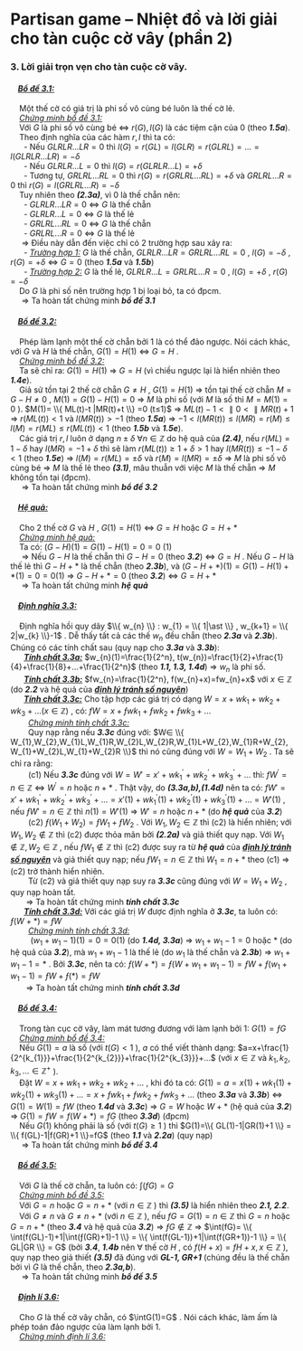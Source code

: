 # Partisan game – Nhiệt đồ và lời giải cho tàn cuộc cờ vây (phần 2)
### 3. Lời giải trọn vẹn cho tàn cuộc cờ vây. <br>
#### &nbsp;&nbsp;&nbsp;&nbsp;***<ins>Bổ đề 3.1:</ins>***  
&nbsp;&nbsp;&nbsp;&nbsp;Một thế cờ có giá trị là phi số vô cùng bé luôn là thế cờ lẻ. <br>
&nbsp;&nbsp;&nbsp;&nbsp;*<ins>Chứng minh bổ đề 3.1:</ins>* <br>
&nbsp;&nbsp;&nbsp;&nbsp;Với $G$ là phi số vô cùng bé $\Leftrightarrow$ $r(G),l(G)$ là các tiệm cận của 0 (theo ***1.5a***). <br>
&nbsp;&nbsp;&nbsp;&nbsp;Theo định nghĩa của các hàm $r, l$ thì ta có: <br>
&nbsp;&nbsp;&nbsp;&nbsp;&nbsp;&nbsp;- Nếu $GLRLR...LR=0$ thì $l(G)=r(GL)=l(GLR)=r(GLRL)=...=l(GLRLR...LR)=-δ$ <br>
&nbsp;&nbsp;&nbsp;&nbsp;&nbsp;&nbsp;- Nếu $GLRLR...L=0$ thì $l(G)=r(GLRLR...L)=+δ$ <br>
&nbsp;&nbsp;&nbsp;&nbsp;&nbsp;&nbsp;- Tương tự, $GRLRL...RL=0$ thì $r(G)=r(GRLRL...RL)=+δ$ và $GRLRL...R=0$ thì $r(G)=l(GRLRL...R)=-δ$ <br>
&nbsp;&nbsp;&nbsp;&nbsp;Tuy nhiên theo ***(2.3a)***, vì $0$ là thế chẵn nên: <br>
&nbsp;&nbsp;&nbsp;&nbsp;&nbsp;&nbsp;- $GLRLR...LR=0$ $\Leftrightarrow$ $G$ là thế chẵn <br>
&nbsp;&nbsp;&nbsp;&nbsp;&nbsp;&nbsp;- $GLRLR...L=0$ $\Leftrightarrow$ $G$ là thế lẻ <br>
&nbsp;&nbsp;&nbsp;&nbsp;&nbsp;&nbsp;- $GRLRL...RL=0$ $\Leftrightarrow$ $G$ là thế chẵn <br>
&nbsp;&nbsp;&nbsp;&nbsp;&nbsp;&nbsp;- $GRLRL...R=0$ $\Leftrightarrow$ $G$ là thế lẻ <br>
&nbsp;&nbsp;&nbsp;&nbsp; $\Rightarrow$ Điều này dẫn đến việc chỉ có 2 trường hợp sau xảy ra: <br>
&nbsp;&nbsp;&nbsp;&nbsp;&nbsp;&nbsp;- *<ins>Trường hợp 1:</ins>* $G$ là thế chẵn, $GLRLR...LR=GRLRL...RL=0$ , $l(G)=-δ$ , $r(G)=+δ$ $\Leftrightarrow$ $G=0$ (theo ***1.5a*** và ***1.5b***) <br>
&nbsp;&nbsp;&nbsp;&nbsp;&nbsp;&nbsp;- *<ins>Trường hợp 2:</ins>* $G$ là thế lẻ, $GLRLR...L=GRLRL...R=0$ , $l(G)=+δ$ , $r(G)=-δ$ <br>
&nbsp;&nbsp;&nbsp;&nbsp;Do $G$ là phi số nên trường hợp 1 bị loại bỏ, ta có đpcm. <br>
&nbsp;&nbsp;&nbsp;&nbsp; $\Longrightarrow$ Ta hoàn tất chứng minh ***bổ đề 3.1*** <br>

#### &nbsp;&nbsp;&nbsp;&nbsp;***<ins>Bổ đề 3.2:</ins>***  
&nbsp;&nbsp;&nbsp;&nbsp;Phép làm lạnh một thế cờ chẵn bởi 1 là có thể đảo ngược. Nói cách khác, với $G$ và $H$ là thế chẵn, $G(1)=H(1)$ $\Leftrightarrow$ $G=H$ . <br>
&nbsp;&nbsp;&nbsp;&nbsp;*<ins>Chứng minh bổ đề 3.2:</ins>* <br>
&nbsp;&nbsp;&nbsp;&nbsp;Ta sẽ chỉ ra: $G(1)=H(1)$ $\Rightarrow$ $G=H$ (vì chiều ngược lại là hiển nhiên theo ***1.4e***). <br>
&nbsp;&nbsp;&nbsp;&nbsp;Giả sử tồn tại 2 thế cờ chẵn $G≠H$ , $G(1)=H(1)$ $\Rightarrow$ tồn tại thế cờ chẵn $M=G-H≠0$ , $M(1)=G(1)-H(1)=0$ $\Rightarrow$ $M$ là phi số (với $M$ là số thì $M=M(1)=0$ ). $M(1)= \\{ ML(t)-t |MR(t)+t \\} =0 (t≤1)$ $\Rightarrow$ $ML(t)-1< \parallel 0< \parallel MR(t)+1$ $\Rightarrow$ $r(ML(t))<1$ và $l(MR(t))>-1$ (theo ***1.5a***) $\Rightarrow$ $-1<l(MR(t))≤l(MR)=r(M)≤l(M)=r(ML)≤r(ML(t))<1$ (theo ***1.5b*** và ***1.5e***). <br>
&nbsp;&nbsp;&nbsp;&nbsp;Các giá trị $r,l$ luôn ở dạng $n±δ$ $\forall n \in \mathbb{Z}$ do hệ quả của ***(2.4)***, nếu $r(ML)=1-δ$ hay $l(MR)=-1+δ$ thì sẽ làm $r(ML(t))≥1+δ>1$ hay $l(MR(t))≤-1-δ<1$ (theo ***1.5e***) $\Rightarrow$ $l(M)=r(ML)=±δ$ và $r(M)=l(MR)=±δ$ $\Rightarrow$ $M$ là phi số vô cùng bé $\Rightarrow$ $M$ là thế lẻ theo ***(3.1)***, mâu thuẫn với việc $M$ là thế chẵn $\Rightarrow$ $M$ không tồn tại (đpcm). <br>
&nbsp;&nbsp;&nbsp;&nbsp; $\Longrightarrow$ Ta hoàn tất chứng minh ***bổ đề 3.2*** <br>

#### &nbsp;&nbsp;&nbsp;&nbsp;***<ins>Hệ quả:</ins>*** 
&nbsp;&nbsp;&nbsp;&nbsp;Cho 2 thế cờ $G$ và $H$ , $G(1)=H(1)$ $\Leftrightarrow$ $G=H$ hoặc $G=H+ \ast$ <br>
&nbsp;&nbsp;&nbsp;&nbsp;*<ins>Chứng minh hệ quả:</ins>* <br>
&nbsp;&nbsp;&nbsp;&nbsp;Ta có: $(G-H)(1)=G(1)-H(1)=0=0$ (1) <br>
&nbsp;&nbsp;&nbsp;&nbsp; $\Rightarrow$ Nếu $G-H$ là thế chẵn thì $G-H=0$ (theo ***3.2***) $\Leftrightarrow$ $G=H$ . Nếu $G-H$ là thế lẻ thì $G-H + \ast$ là thế chẵn (theo ***2.3b***), và $(G-H+ \ast )(1)=G(1)-H(1)+ \ast (1)=0=0 (1)$ $\Rightarrow$ $G-H+ \ast =0$ (theo ***3.2***) $\Leftrightarrow$ $G=H+ \ast$ <br>
&nbsp;&nbsp;&nbsp;&nbsp; $\Longrightarrow$ Ta hoàn tất chứng minh ***hệ quả*** <br>

#### &nbsp;&nbsp;&nbsp;&nbsp;***<ins>Định nghĩa 3.3:</ins>***
&nbsp;&nbsp;&nbsp;&nbsp;Định nghĩa hồi quy dãy $\\{ w_{n} \\} : w_{1} = \\{ 1|\ast \\} , w_{k+1} = \\{ 2|w_{k} \\}-1$ . Dễ thấy tất cả các thế $w_{n}$ đều chẵn (theo ***2.3a*** và ***2.3b***). Chúng có các tính chất sau (quy nạp cho ***3.3a*** và ***3.3b***): <br>
&nbsp;&nbsp;&nbsp;&nbsp;&nbsp;&nbsp;***<ins>Tính chất 3.3a:</ins>*** $w_{n}(1)=\frac{1}{2^n}, t(w_{n})=\frac{1}{2}+\frac{1}{4}+\frac{1}{8}+...+\frac{1}{2^n}$ (theo ***1.1, 1.3, 1.4d***) $\Rightarrow$ $w_{n}$ là phi số. <br>
&nbsp;&nbsp;&nbsp;&nbsp;&nbsp;&nbsp;***<ins>Tính chất 3.3b:</ins>*** $fw_{n}=\frac{1}{2^n}, f(w_{n}+x)=fw_{n}+x$ với $x \in \mathbb{Z}$ (do ***2.2*** và hệ quả của ***<ins>định lý tránh số nguyên</ins>***) <br>
&nbsp;&nbsp;&nbsp;&nbsp;&nbsp;&nbsp;***<ins>Tính chất 3.3c:</ins>***  Cho tập hợp các giá trị có dạng $W=x+wk_{1}+wk_{2}+wk_{3}+... (x \in \mathbb{Z})$ , có: $fW=x+ƒwk_{1}+ƒwk_{2}+ƒwk_{3}+...$ <br>
&nbsp;&nbsp;&nbsp;&nbsp;&nbsp;&nbsp;&nbsp;&nbsp;*<ins>Chứng minh tính chất 3.3c:</ins>* <br>
&nbsp;&nbsp;&nbsp;&nbsp;&nbsp;&nbsp;&nbsp;&nbsp;Quy nạp rằng nếu ***3.3c*** đúng với: $W∈ \\{ W_{1},W_{2},W_{1}L,W_{1}R,W_{2}L,W_{2}R,W_{1}L+W_{2},W_{1}R+W_{2},W_{1}+W_{2}L,W_{1}+W_{2}R \\}$ thì nó cũng đúng với $W=W_{1}+W_{2}$ . Ta sẽ chỉ ra rằng: <br>
&nbsp;&nbsp;&nbsp;&nbsp;&nbsp;&nbsp;&nbsp;&nbsp;(c1) Nếu ***3.3c*** đúng với $W = W' = x' + w{k_1}^\prime  + w{k_2}^\prime  + w{k_3}^\prime  + ...$ thì: $fW^{'}=n \in \mathbb{Z}$ $\Leftrightarrow$ $W^{'}=n$ hoặc $n+ \ast$ . Thật vậy, do ***(3.3a,b),(1.4d)*** nên ta có:  $fW' = x' + w{k_1}^\prime  + w{k_2}^\prime  + w{k_3}^\prime  + ... = x'\left( 1 \right) + w{k_1}^\prime \left( 1 \right) + w{k_2}^\prime \left( 1 \right) + w{k_3}^\prime \left( 1 \right) + ... = W'\left( 1 \right)$ , nếu $ƒW'=n \in \mathbb{Z}$ thì $n(1)=W'(1)$ $\Rightarrow$ $W'=n$ hoặc $n+ \ast$ (do ***hệ quả*** của ***3.2***) <br>
&nbsp;&nbsp;&nbsp;&nbsp;&nbsp;&nbsp;&nbsp;&nbsp;(c2) $ƒ(W_{1}+W_{2})=ƒW_{1}+ƒW_{2}$ . Với $W_{1},W_{2} \in \mathbb{Z}$ thì (c2) là hiển nhiên; với $W_{1},W_{2} \notin \mathbb{Z}$ thì (c2) được thỏa mãn bởi ***(2.2a)*** và giả thiết quy nạp. Với $W_{1} \notin \mathbb{Z}, W_{2} \in \mathbb{Z}$ , nếu $ƒW_{1} \notin \mathbb{Z}$ thì (c2) được suy ra từ ***hệ quả*** của ***<ins>định lý tránh số nguyên</ins>*** và giả thiết quy nạp; nếu $ƒW_{1}=n \in \mathbb{Z}$ thì $W_{1}=n+ \ast$ theo (c1) $\Rightarrow$ (c2) trở thành hiển nhiên. <br>
&nbsp;&nbsp;&nbsp;&nbsp;&nbsp;&nbsp;&nbsp;&nbsp;Từ (c2) và giả thiết quy nạp suy ra ***3.3c*** cũng đúng với $W=W_{1}+W_{2}$ , quy nạp hoàn tất. <br>
&nbsp;&nbsp;&nbsp;&nbsp;&nbsp;&nbsp; $\Longrightarrow$ Ta hoàn tất chứng minh ***tính chất 3.3c*** <br>
&nbsp;&nbsp;&nbsp;&nbsp;&nbsp;&nbsp;***<ins>Tính chất 3.3d:</ins>*** Với các giá trị $W$ được định nghĩa ở ***3.3c***, ta luôn có: $ƒ(W+ \ast)=ƒW$ <br>
&nbsp;&nbsp;&nbsp;&nbsp;&nbsp;&nbsp;&nbsp;&nbsp;*<ins>Chứng minh tính chất 3.3d:</ins>* <br>
&nbsp;&nbsp;&nbsp;&nbsp;&nbsp;&nbsp;&nbsp;&nbsp; $(w_{1}+w_{1}-1)(1)=0=0(1)$ (do ***1.4d, 3.3a***) $\Rightarrow$ $w_{1}+w_{1}-1=0$ hoặc $\ast$ (do hệ quả của ***3.2***), mà $w_{1}+w_{1}-1$ là thế lẻ (do $w_{1}$ là thế chẵn và ***2.3b***) $\Rightarrow$ $w_{1}+w_{1}-1= \ast$ . Bởi ***3.3c***, nên ta có: $ƒ(W+ \ast)=ƒ(W+w_{1}+w_{1}-1)=ƒW+ƒ(w_{1}+w_{1}-1)=ƒW+ƒ( \ast )=ƒW$ <br>
&nbsp;&nbsp;&nbsp;&nbsp;&nbsp;&nbsp; $\Longrightarrow$ Ta hoàn tất chứng minh ***tính chất 3.3d*** <br>

#### &nbsp;&nbsp;&nbsp;&nbsp;***<ins>Bổ đề 3.4:</ins>***
&nbsp;&nbsp;&nbsp;&nbsp;Trong tàn cục cờ vây, làm mát tương đương với làm lạnh bởi 1: $G(1)=ƒG$ <br>
&nbsp;&nbsp;&nbsp;&nbsp;*<ins>Chứng minh bổ đề 3.4:</ins>* <br>
&nbsp;&nbsp;&nbsp;&nbsp;Nếu $G(1)=a$ là số (với $t(G)<1$ ), $a$ có thể viết thành dạng: $a=x+\frac{1}{2^{k_{1}}}+\frac{1}{2^{k_{2}}}+\frac{1}{2^{k_{3}}}+...$ (với $x \in \mathbb{Z}$ và $k_{1},k_{2},k_{3}, ... \in \mathbb{Z^+}$ ). <br>
&nbsp;&nbsp;&nbsp;&nbsp;Đặt $W=x+wk_{1}+wk_{2}+wk_{2}+...$ , khi đó ta có: $G(1)=a=x(1)+wk_{1}(1)+wk_{2}(1)+wk_{3}(1)+...=x+ƒwk_{1}+ƒwk_{2}+ƒwk_{3}+...$ (theo ***3.3a*** và ***3.3b***) $\Leftrightarrow$ $G(1)=W(1)=fW$ (theo ***1.4d*** và ***3.3c***) $\Rightarrow$ $G=W$ hoặc $W+ \ast$ (hệ quả của ***3.2***) $\Rightarrow$ $G(1)=fW=f(W+ \ast)=fG$ (theo ***3.3d***) (đpcm) <br>
&nbsp;&nbsp;&nbsp;&nbsp;Nếu $G(1)$ không phải là số (với $t(G)≥1$ ) thì $G(1)=\\{ GL(1)-1|GR(1)+1 \\} = \\{ f(GL)-1|f(GR)+1 \\}=fG$ (theo ***1.1*** và ***2.2a***) (quy nạp) <br>
&nbsp;&nbsp;&nbsp;&nbsp; $\Longrightarrow$ Ta hoàn tất chứng minh ***bổ đề 3.4*** <br>

#### &nbsp;&nbsp;&nbsp;&nbsp;***<ins>Bổ đề 3.5:</ins>***
&nbsp;&nbsp;&nbsp;&nbsp;Với $G$ là thế cờ chẵn, ta luôn có: $\int (fG) = G$ <br>
&nbsp;&nbsp;&nbsp;&nbsp;*<ins>Chứng minh bổ đề 3.5:</ins>* <br>
&nbsp;&nbsp;&nbsp;&nbsp;Với $G=n$ hoặc $G=n+ \ast$ (với $n∈ \mathbb{Z}$ ) thì ***(3.5)*** là hiển nhiên theo ***2.1, 2.2***. <br>
&nbsp;&nbsp;&nbsp;&nbsp;Với $G≠n$ và $G≠n+ \ast$ (với $n∈ \mathbb{Z}$ ), nếu $fG=G(1)=n∈ \mathbb{Z}$ thì $G=n$ hoặc $G=n+ \ast$ (theo ***3.4*** và hệ quả của ***3.2***) $\Rightarrow$ $ƒG\notin \mathbb{Z}$ $\Rightarrow$ $\int(fG)= \\{ \int(f(GL)-1)+1|\int(ƒ(GR)+1)-1 \\} = \\{ \int(f(GL-1))+1|\int(f(GR+1))-1 \\} = \\{ GL|GR \\} = G$ (bởi ***3.4***, ***1.4b*** nên $\forall$ thế cờ $H$ , có $f(H+x)=fH+x, x∈ \mathbb{Z}$ ), quy nạp theo giả thiết ***(3.5)*** đã đúng với ***GL-1, GR+1*** (chúng đều là thế chẵn bởi vì $G$ là thế chẵn, theo ***2.3a,b***). <br>
&nbsp;&nbsp;&nbsp;&nbsp; $\Longrightarrow$ Ta hoàn tất chứng minh ***bổ đề 3.5*** <br>

#### &nbsp;&nbsp;&nbsp;&nbsp;***<ins>Định lí 3.6:</ins>***
&nbsp;&nbsp;&nbsp;&nbsp;Cho $G$ là thế cờ vây chẵn, có $\intG(1)=G$ . Nói cách khác, làm ấm là phép toán đảo ngược của làm lạnh bởi 1. <br>
&nbsp;&nbsp;&nbsp;&nbsp;*<ins>Chứng minh định lí 3.6:</ins>* <br>
&nbsp;&nbsp;&nbsp;&nbsp;











